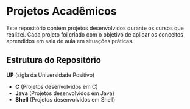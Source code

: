 # Projetos Acadêmicos
Este repositório contém projetos desenvolvidos durante os cursos que realizei. Cada projeto foi criado com o objetivo de aplicar os conceitos aprendidos em sala de aula em situações práticas.

## Estrutura do Repositório
**UP** (sigla da Universidade Positivo)
  - **C** (Projetos desenvolvidos em C)
  - **Java** (Projetos desenvolvidos em Java)
  - **Shell** (Projetos desenvolvidos em Shell)

